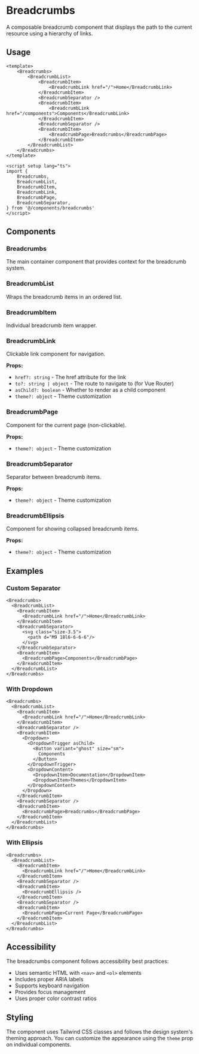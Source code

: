 # Breadcrumbs

A composable breadcrumb component that displays the path to the current resource using a hierarchy of links.

## Usage

```vue
<template>
    <Breadcrumbs>
        <BreadcrumbList>
            <BreadcrumbItem>
                <BreadcrumbLink href="/">Home</BreadcrumbLink>
            </BreadcrumbItem>
            <BreadcrumbSeparator />
            <BreadcrumbItem>
                <BreadcrumbLink href="/components">Components</BreadcrumbLink>
            </BreadcrumbItem>
            <BreadcrumbSeparator />
            <BreadcrumbItem>
                <BreadcrumbPage>Breadcrumbs</BreadcrumbPage>
            </BreadcrumbItem>
        </BreadcrumbList>
    </Breadcrumbs>
</template>

<script setup lang="ts">
import {
    Breadcrumbs,
    BreadcrumbList,
    BreadcrumbItem,
    BreadcrumbLink,
    BreadcrumbPage,
    BreadcrumbSeparator,
} from '@/components/breadcrumbs'
</script>
```

## Components

### Breadcrumbs

The main container component that provides context for the breadcrumb system.

### BreadcrumbList

Wraps the breadcrumb items in an ordered list.

### BreadcrumbItem

Individual breadcrumb item wrapper.

### BreadcrumbLink

Clickable link component for navigation.

**Props:**

- `href?: string` - The href attribute for the link
- `to?: string | object` - The route to navigate to (for Vue Router)
- `asChild?: boolean` - Whether to render as a child component
- `theme?: object` - Theme customization

### BreadcrumbPage

Component for the current page (non-clickable).

**Props:**

- `theme?: object` - Theme customization

### BreadcrumbSeparator

Separator between breadcrumb items.

**Props:**

- `theme?: object` - Theme customization

### BreadcrumbEllipsis

Component for showing collapsed breadcrumb items.

**Props:**

- `theme?: object` - Theme customization

## Examples

### Custom Separator

```vue
<Breadcrumbs>
  <BreadcrumbList>
    <BreadcrumbItem>
      <BreadcrumbLink href="/">Home</BreadcrumbLink>
    </BreadcrumbItem>
    <BreadcrumbSeparator>
      <svg class="size-3.5">
        <path d="M9 18l6-6-6-6"/>
      </svg>
    </BreadcrumbSeparator>
    <BreadcrumbItem>
      <BreadcrumbPage>Components</BreadcrumbPage>
    </BreadcrumbItem>
  </BreadcrumbList>
</Breadcrumbs>
```

### With Dropdown

```vue
<Breadcrumbs>
  <BreadcrumbList>
    <BreadcrumbItem>
      <BreadcrumbLink href="/">Home</BreadcrumbLink>
    </BreadcrumbItem>
    <BreadcrumbSeparator />
    <BreadcrumbItem>
      <Dropdown>
        <DropdownTrigger asChild>
          <Button variant="ghost" size="sm">
            Components
          </Button>
        </DropdownTrigger>
        <DropdownContent>
          <DropdownItem>Documentation</DropdownItem>
          <DropdownItem>Themes</DropdownItem>
        </DropdownContent>
      </Dropdown>
    </BreadcrumbItem>
    <BreadcrumbSeparator />
    <BreadcrumbItem>
      <BreadcrumbPage>Breadcrumbs</BreadcrumbPage>
    </BreadcrumbItem>
  </BreadcrumbList>
</Breadcrumbs>
```

### With Ellipsis

```vue
<Breadcrumbs>
  <BreadcrumbList>
    <BreadcrumbItem>
      <BreadcrumbLink href="/">Home</BreadcrumbLink>
    </BreadcrumbItem>
    <BreadcrumbSeparator />
    <BreadcrumbItem>
      <BreadcrumbEllipsis />
    </BreadcrumbItem>
    <BreadcrumbSeparator />
    <BreadcrumbItem>
      <BreadcrumbPage>Current Page</BreadcrumbPage>
    </BreadcrumbItem>
  </BreadcrumbList>
</Breadcrumbs>
```

## Accessibility

The breadcrumbs component follows accessibility best practices:

- Uses semantic HTML with `<nav>` and `<ol>` elements
- Includes proper ARIA labels
- Supports keyboard navigation
- Provides focus management
- Uses proper color contrast ratios

## Styling

The component uses Tailwind CSS classes and follows the design system's theming approach. You can customize the appearance using the `theme` prop on individual components.
